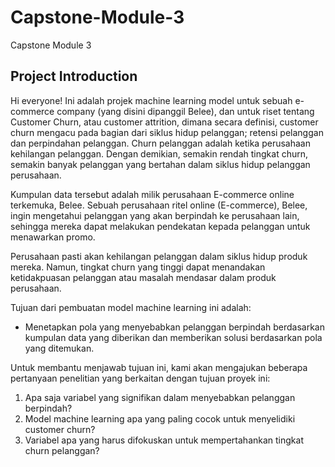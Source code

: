 # Capstone-Module-3
Capstone Module 3

## Project Introduction

Hi everyone! Ini adalah projek machine learning model untuk sebuah e-commerce company (yang disini dipanggil Belee), dan untuk riset tentang Customer Churn, atau customer attrition, dimana secara definisi, customer churn mengacu pada bagian dari siklus hidup pelanggan; retensi pelanggan dan perpindahan pelanggan. Churn pelanggan adalah ketika perusahaan kehilangan pelanggan. Dengan demikian, semakin rendah tingkat churn, semakin banyak pelanggan yang bertahan dalam siklus hidup pelanggan perusahaan.

Kumpulan data tersebut adalah milik perusahaan E-commerce online terkemuka, Belee. Sebuah perusahaan ritel online (E-commerce), Belee, ingin mengetahui pelanggan yang akan berpindah ke perusahaan lain, sehingga mereka dapat melakukan pendekatan kepada pelanggan untuk menawarkan promo.

Perusahaan pasti akan kehilangan pelanggan dalam siklus hidup produk mereka. Namun, tingkat churn yang tinggi dapat menandakan ketidakpuasan pelanggan atau masalah mendasar dalam produk perusahaan.

Tujuan dari pembuatan model machine learning ini adalah: 
- Menetapkan pola yang menyebabkan pelanggan berpindah berdasarkan kumpulan data yang diberikan dan memberikan solusi berdasarkan pola yang ditemukan.

Untuk membantu menjawab tujuan ini, kami akan mengajukan beberapa pertanyaan penelitian yang berkaitan dengan tujuan proyek ini:

1. Apa saja variabel yang signifikan dalam menyebabkan pelanggan berpindah?
2. Model machine learning apa yang paling cocok untuk menyelidiki customer churn?
3. Variabel apa yang harus difokuskan untuk mempertahankan tingkat churn pelanggan?


